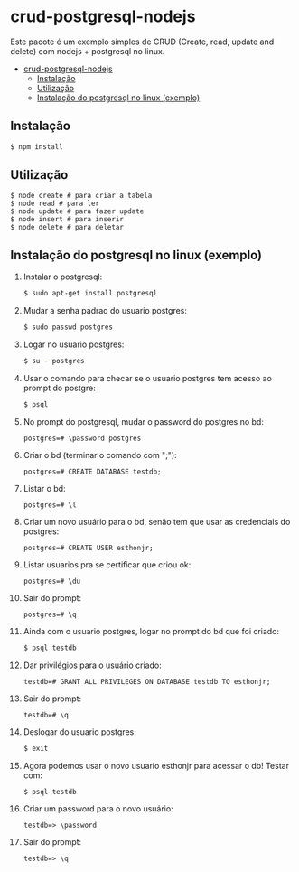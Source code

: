 # crud-postgresql-nodejs

Este pacote é um exemplo simples de CRUD (Create, read, update and delete) com nodejs + postgresql no linux.

- [crud-postgresql-nodejs](#crud-postgresql-nodejs)
  - [Instalação](#instalação)
  - [Utilização](#utilização)
  - [Instalação do postgresql no linux (exemplo)](#instalação-do-postgresql-no-linux-exemplo)

## Instalação
```bash
$ npm install
```

## Utilização

```
$ node create # para criar a tabela
$ node read # para ler
$ node update # para fazer update
$ node insert # para inserir
$ node delete # para deletar
```

## Instalação do postgresql no linux (exemplo)
1. Instalar o postgresql: 
   ```bash
   $ sudo apt-get install postgresql
   ```
2. Mudar a senha padrao do usuario postgres: 
   ```bash
   $ sudo passwd postgres
   ``` 
3. Logar no usuario postgres: 
   ```bash
   $ su - postgres
   ``` 
4. Usar o comando para checar se o usuario postgres tem acesso ao prompt do postgre: 
   ```bash
   $ psql
   ```
5. No prompt do postgresql, mudar o password do postgres no bd: 
   ```
   postgres=# \password postgres
   ```
6. Criar o bd (terminar o comando com ";"): 
   ```
   postgres=# CREATE DATABASE testdb;
   ``` 
7. Listar o bd: 
   ```
   postgres=# \l
   ```
8. Criar um novo usuário para o bd, senão tem que usar as credenciais do postgres: 
   ``` 
   postgres=# CREATE USER esthonjr;
   ```
9.  Listar usuarios pra se certificar que criou ok: 
    ```
    postgres=# \du
    ```
10. Sair do prompt: 
    ```
    postgres=# \q
    ```
11. Ainda com o usuario postgres, logar no prompt do bd que foi criado: 
    ```bash
    $ psql testdb
    ```
12. Dar privilégios para o usuário criado: 
    ```
    testdb=# GRANT ALL PRIVILEGES ON DATABASE testdb TO esthonjr;
    ```
13. Sair do prompt: 
    ```
    testdb=# \q
    ```
14. Deslogar do usuario postgres: 
    ```bash
    $ exit
    ```
15. Agora podemos usar o novo usuario esthonjr para acessar o db! Testar com: 
    ```bash
    $ psql testdb
    ```
16. Criar um password para o novo usuário: 
    ```
    testdb=> \password
    ```
17. Sair do prompt: 
    ```
    testdb=> \q
    ```

